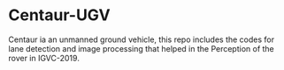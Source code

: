 # Centaur-UGV
Centaur ia an unmanned ground vehicle, this repo includes the codes for lane detection and image processing that helped in the Perception of the rover in IGVC-2019.
